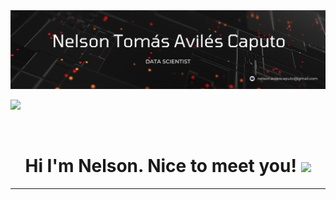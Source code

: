 <div id="header" align="center">
  <img decoding="async" src="https://github.com/Tomasteroide/Tomasteroide/blob/main/banner" width="800"/>
</div>

[![](https://img.shields.io/badge/LinkedIn-0077B5?style=for-the-badge&logo=linkedin&logoColor=white)](https://www.linkedin.com/in/nelson-tom%C3%A1s-avil%C3%A9s-caputo-78a6a9212/)

<div id="badges" align="center">
<img decoding="async" src="https://visitor-badge-reloaded.herokuapp.com/badge?page_id=Tomasteroide.Tomasteroide&color=00cf00" alt=""/>

<h1>
  Hi I'm Nelson. Nice to meet you!
  <img decoding="async" src="https://media.giphy.com/media/hvRJCLFzcasrR4ia7z/giphy.gif" width="30px"/>
</h1>

---
